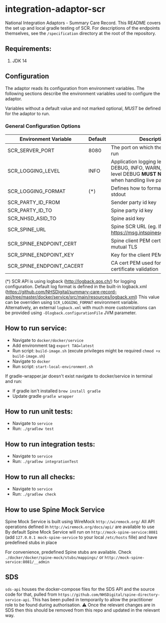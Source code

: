 # integration-adaptor-scr
National Integration Adaptors - Summary Care Record. This README covers the set up and local gradle testing of SCR. For descriptions of the endpoints themselves, see the `/specification` directory at the root of the repository.

## Requirements:
1. JDK 14

## Configuration

The adaptor reads its configuration from environment variables. The following sections describe the environment variables
 used to configure the adaptor. 
 
Variables without a default value and not marked optional, *MUST* be defined for the adaptor to run.

### General Configuration Options

| Environment Variable               | Default                   | Description 
| -----------------------------------|---------------------------|-------------
| SCR_SERVER_PORT                    | 8080                      | The port on which the SCR API will run
| SCR_LOGGING_LEVEL                  | INFO                      | Application logging level. One of: DEBUG, INFO, WARN, ERROR. The level DEBUG **MUST NOT** be used when handling live patient data.
| SCR_LOGGING_FORMAT                 | (*)                       | Defines how to format log events on stdout
| SCR_PARTY_ID_FROM                  |                           | Sender party id key
| SCR_PARTY_ID_TO                    |                           | Spine party id key
| SCR_NHSD_ASID_TO                   |                           | Spine asid key
| SCR_SPINE_URL                      |                           | Spine SCR URL (eg. INT https://msg.intspineservices.nhs.uk)
| SCR_SPINE_ENDPOINT_CERT            |                           | Spine client PEM certificate used for mutual TLS
| SCR_SPINE_ENDPOINT_KEY             |                           | Key for the client PEM certificate
| SCR_SPINE_ENDPOINT_CACERT          |                           | CA cert PEM used for spine certificate validation

(*) SCR API is using logback (http://logback.qos.ch/) for logging configuration.
Default log format is defined in the built-in logback.xml (https://github.com/NHSDigital/summary-care-record-api/tree/master/docker/service/src/main/resources/logback.xml)
This value can be overriden using `SCR_LOGGING_FORMAT` environment variable.
Alternatively, an external `logback.xml` with much more customizations can be provided using `-Dlogback.configurationFile` JVM parameter.

## How to run service:
* Navigate to `docker/docker/service`
* Add environment tag `export TAG=latest`
* Run script: `build-image.sh` (excute privileges might be required `chmod +x build-image.sh`)
* Navigate to `docker`
* Run script: `start-local-environment.sh`

If gradle-wrapper.jar doesn't exist navigate to docker/service in terminal and run:
* If gradle isn't installed `brew install gradle`
* Update gradle `gradle wrapper`

## How to run unit tests:
* Navigate to `service`
* Run: `./gradlew test`

## How to run integration tests:
* Navigate to `service`
* Run: `./gradlew integrationTest`

## How to run all checks:
* Navigate to `service`
* Run: `./gradlew check`

## How to use Spine Mock Service
Spine Mock Service is built using WireMock `http://wiremock.org/`
All API operations defined in `http://wiremock.org/docs/api/` are available to use
By default Spine Mock Service will run on `http://mock-spine-service:8081` (add `127.0.0.1 mock-spine-service` to your local `/etc/hosts` fille) and have predefined stubs in place 

For convenience, predefined Spine stubs are available. Check `./docker/docker/spine-mock/stubs/mappings/` or `http://mock-spine-service:8081/__admin`

## SDS
`sds-api` houses the docker-compose files for the SDS API and the source code for that, pulled from `https://github.com/NHSDigital/spine-directory-service-api`. This has been pulled in temporarily to allow the practitioner role to be found during authorisation. 
:warning: Once the relevant changes are in SDS then this should be removed from this repo and updated in the relevant way.



